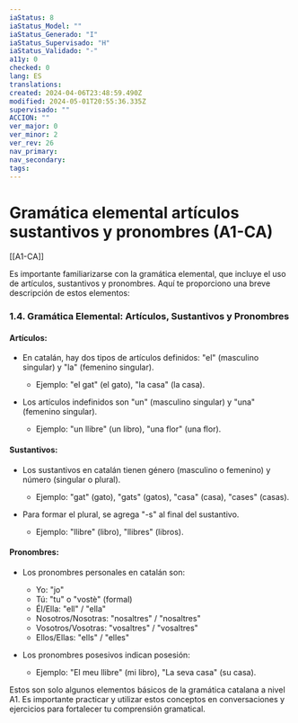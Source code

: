 ```yaml
---
iaStatus: 8
iaStatus_Model: ""
iaStatus_Generado: "I"
iaStatus_Supervisado: "H"
iaStatus_Validado: "-"
a11y: 0
checked: 0
lang: ES
translations: 
created: 2024-04-06T23:48:59.490Z
modified: 2024-05-01T20:55:36.335Z
supervisado: ""
ACCION: ""
ver_major: 0
ver_minor: 2
ver_rev: 26
nav_primary: 
nav_secondary: 
tags:
---
```

# Gramática elemental artículos sustantivos y pronombres (A1-CA)

[[A1-CA]]

 Es importante familiarizarse con la gramática elemental, que incluye el uso de artículos, sustantivos y pronombres. Aquí te proporciono una breve descripción de estos elementos:

### 1.4. Gramática Elemental: Artículos, Sustantivos y Pronombres

#### **Artículos:**
- En catalán, hay dos tipos de artículos definidos: "el" (masculino singular) y "la" (femenino singular).
  - Ejemplo: "el gat" (el gato), "la casa" (la casa).

- Los artículos indefinidos son "un" (masculino singular) y "una" (femenino singular).
  - Ejemplo: "un llibre" (un libro), "una flor" (una flor).

#### **Sustantivos:**
- Los sustantivos en catalán tienen género (masculino o femenino) y número (singular o plural).
  - Ejemplo: "gat" (gato), "gats" (gatos), "casa" (casa), "cases" (casas).

- Para formar el plural, se agrega "-s" al final del sustantivo.
  - Ejemplo: "llibre" (libro), "llibres" (libros).

#### **Pronombres:**
- Los pronombres personales en catalán son:
  - Yo: "jo"
  - Tú: "tu" o "vostè" (formal)
  - Él/Ella: "ell" / "ella"
  - Nosotros/Nosotras: "nosaltres" / "nosaltres"
  - Vosotros/Vosotras: "vosaltres" / "vosaltres"
  - Ellos/Ellas: "ells" / "elles"

- Los pronombres posesivos indican posesión:
  - Ejemplo: "El meu llibre" (mi libro), "La seva casa" (su casa).

Estos son solo algunos elementos básicos de la gramática catalana a nivel A1. Es importante practicar y utilizar estos conceptos en conversaciones y ejercicios para fortalecer tu comprensión gramatical.